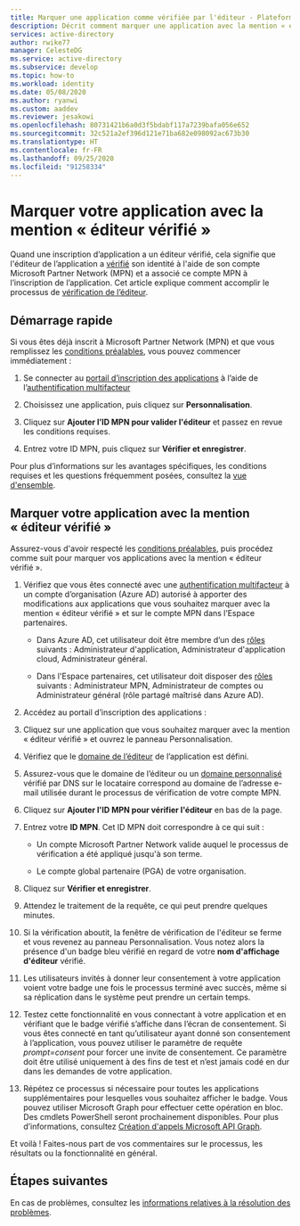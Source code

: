 ```yaml
---
title: Marquer une application comme vérifiée par l'éditeur - Plateforme d'identités Microsoft | Azure
description: Décrit comment marquer une application avec la mention « éditeur vérifié ». Lorsqu'une application est accompagnée de la mention « éditeur vérifié », cela signifie que l'éditeur a validé son identité à l'aide d'un compte Microsoft Partner Network auquel le processus de vérification a été appliqué jusqu'à son terme et qu'il a associé ce compte MPN à l'inscription de l'application.
services: active-directory
author: rwike77
manager: CelesteDG
ms.service: active-directory
ms.subservice: develop
ms.topic: how-to
ms.workload: identity
ms.date: 05/08/2020
ms.author: ryanwi
ms.custom: aaddev
ms.reviewer: jesakowi
ms.openlocfilehash: 80731421b6a0d3f5bdabf117a7239bafa056e652
ms.sourcegitcommit: 32c521a2ef396d121e71ba682e098092ac673b30
ms.translationtype: HT
ms.contentlocale: fr-FR
ms.lasthandoff: 09/25/2020
ms.locfileid: "91258334"
---
```

# <a name="mark-your-app-as-publisher-verified"></a>Marquer votre application avec la mention « éditeur vérifié »

Quand une inscription d’application a un éditeur vérifié, cela signifie que l'éditeur de l’application a [vérifié](/partner-center/verification-responses) son identité à l'aide de son compte Microsoft Partner Network (MPN) et a associé ce compte MPN à l’inscription de l’application. Cet article explique comment accomplir le processus de [vérification de l’éditeur](publisher-verification-overview.md).

## <a name="quickstart"></a>Démarrage rapide
Si vous êtes déjà inscrit à Microsoft Partner Network (MPN) et que vous remplissez les [conditions préalables](publisher-verification-overview.md#requirements), vous pouvez commencer immédiatement : 

1. Se connecter au [portail d’inscription des applications](https://aka.ms/PublisherVerificationPreview) à l’aide de l’[authentification multifacteur](../fundamentals/concept-fundamentals-mfa-get-started.md)

1. Choisissez une application, puis cliquez sur **Personnalisation**. 

1. Cliquez sur **Ajouter l’ID MPN pour valider l'éditeur** et passez en revue les conditions requises.

1. Entrez votre ID MPN, puis cliquez sur **Vérifier et enregistrer**.

Pour plus d’informations sur les avantages spécifiques, les conditions requises et les questions fréquemment posées, consultez la [vue d'ensemble](publisher-verification-overview.md).


## <a name="mark-your-app-as-publisher-verified"></a>Marquer votre application avec la mention « éditeur vérifié »
Assurez-vous d'avoir respecté les [conditions préalables](publisher-verification-overview.md#requirements), puis procédez comme suit pour marquer vos applications avec la mention « éditeur vérifié ».  

1. Vérifiez que vous êtes connecté avec une [authentification multifacteur](../fundamentals/concept-fundamentals-mfa-get-started.md) à un compte d’organisation (Azure AD) autorisé à apporter des modifications aux applications que vous souhaitez marquer avec la mention « éditeur vérifié » et sur le compte MPN dans l’Espace partenaires.

    - Dans Azure AD, cet utilisateur doit être membre d’un des [rôles](../users-groups-roles/directory-assign-admin-roles.md) suivants : Administrateur d'application, Administrateur d'application cloud, Administrateur général. 

    - Dans l'Espace partenaires, cet utilisateur doit disposer des [rôles](/partner-center/permissions-overview) suivants : Administrateur MPN, Administrateur de comptes ou Administrateur général (rôle partagé maîtrisé dans Azure AD). 

1. Accédez au portail d’inscription des applications :  

1. Cliquez sur une application que vous souhaitez marquer avec la mention « éditeur vérifié » et ouvrez le panneau Personnalisation. 

1. Vérifiez que le [domaine de l’éditeur](howto-configure-publisher-domain.md) de l’application est défini. 

1. Assurez-vous que le domaine de l’éditeur ou un [domaine personnalisé](../fundamentals/add-custom-domain.md) vérifié par DNS sur le locataire correspond au domaine de l’adresse e-mail utilisée durant le processus de vérification de votre compte MPN.

1. Cliquez sur **Ajouter l'ID MPN pour vérifier l'éditeur** en bas de la page. 

1. Entrez votre **ID MPN**. Cet ID MPN doit correspondre à ce qui suit : 

    - Un compte Microsoft Partner Network valide auquel le processus de vérification a été appliqué jusqu'à son terme.  

    - Le compte global partenaire (PGA) de votre organisation. 

1. Cliquez sur **Vérifier et enregistrer**. 

1. Attendez le traitement de la requête, ce qui peut prendre quelques minutes. 

1. Si la vérification aboutit, la fenêtre de vérification de l'éditeur se ferme et vous revenez au panneau Personnalisation. Vous notez alors la présence d'un badge bleu vérifié en regard de votre **nom d'affichage d'éditeur** vérifié. 

1. Les utilisateurs invités à donner leur consentement à votre application voient votre badge une fois le processus terminé avec succès, même si sa réplication dans le système peut prendre un certain temps. 

1. Testez cette fonctionnalité en vous connectant à votre application et en vérifiant que le badge vérifié s’affiche dans l’écran de consentement. Si vous êtes connecté en tant qu’utilisateur ayant donné son consentement à l’application, vous pouvez utiliser le paramètre de requête *prompt=consent* pour forcer une invite de consentement. Ce paramètre doit être utilisé uniquement à des fins de test et n’est jamais codé en dur dans les demandes de votre application.

1. Répétez ce processus si nécessaire pour toutes les applications supplémentaires pour lesquelles vous souhaitez afficher le badge. Vous pouvez utiliser Microsoft Graph pour effectuer cette opération en bloc. Des cmdlets PowerShell seront prochainement disponibles. Pour plus d’informations, consultez [Création d'appels Microsoft API Graph](troubleshoot-publisher-verification.md#making-microsoft-graph-api-calls). 

Et voilà ! Faites-nous part de vos commentaires sur le processus, les résultats ou la fonctionnalité en général. 

## <a name="next-steps"></a>Étapes suivantes
En cas de problèmes, consultez les [informations relatives à la résolution des problèmes](troubleshoot-publisher-verification.md).
